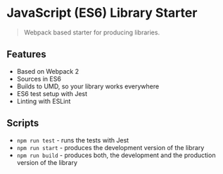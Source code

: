 # JavaScript (ES6) Library Starter

> Webpack based starter for producing libraries.

## Features

* Based on Webpack 2
* Sources in ES6
* Builds to UMD, so your library works everywhere
* ES6 test setup with Jest
* Linting with ESLint

## Scripts

* `npm run test` - runs the tests with Jest
* `npm run start` - produces the development version of the library
* `npm run build` - produces both, the development and the production version of the library
